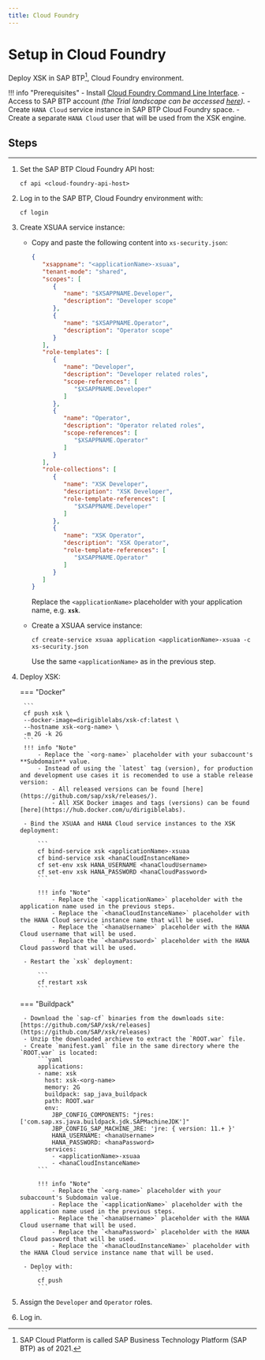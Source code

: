 ```yaml
---
title: Cloud Foundry
---
```


Setup in Cloud Foundry
===

Deploy XSK in SAP BTP[^1], Cloud Foundry environment.

[^1]: SAP Cloud Platform is called SAP Business Technology Platform (SAP BTP) as of 2021.
    
!!! info "Prerequisites"
    - Install [Cloud Foundry Command Line Interface](http://docs.cloudfoundry.org/devguide/installcf/install-go-cli.html).
    - Access to SAP BTP account _(the Trial landscape can be accessed [here](https://account.hanatrial.ondemand.com/))._
    - Create `HANA Cloud` service instance in SAP BTP Cloud Foundry space.
    - Create a separate `HANA Cloud` user that will be used from the XSK engine.

## Steps
---

1. Set the SAP BTP Cloud Foundry API host:

    ```
    cf api <cloud-foundry-api-host>
    ```

1. Log in to the SAP BTP, Cloud Foundry environment with:

    ```
    cf login
    ```

1. Create XSUAA service instance:

    - Copy and paste the following content into `xs-security.json`:

        ```json
        {
           "xsappname": "<applicationName>-xsuaa",
           "tenant-mode": "shared",
           "scopes": [
              {
                 "name": "$XSAPPNAME.Developer",
                 "description": "Developer scope"
              },
              {
                 "name": "$XSAPPNAME.Operator",
                 "description": "Operator scope"
              }
           ],
           "role-templates": [
              {
                 "name": "Developer",
                 "description": "Developer related roles",
                 "scope-references": [
                    "$XSAPPNAME.Developer"
                 ]
              },
              {
                 "name": "Operator",
                 "description": "Operator related roles",
                 "scope-references": [
                    "$XSAPPNAME.Operator"
                 ]
              }
           ],
           "role-collections": [
              {
                 "name": "XSK Developer",
                 "description": "XSK Developer",
                 "role-template-references": [
                    "$XSAPPNAME.Developer"
                 ]
              },
              {
                 "name": "XSK Operator",
                 "description": "XSK Operator",
                 "role-template-references": [
                    "$XSAPPNAME.Operator"
                 ]
              }
           ]
        }
        ```

        Replace the `<applicationName>` placeholder with your application name, e.g. **`xsk`**.

    - Create a XSUAA service instance:

        ```
        cf create-service xsuaa application <applicationName>-xsuaa -c xs-security.json
        ```

        Use the same `<applicationName>` as in the previous step.

1. Deploy XSK:


    === "Docker"

        ```
        cf push xsk \
        --docker-image=dirigiblelabs/xsk-cf:latest \
        --hostname xsk-<org-name> \
        -m 2G -k 2G
        ```
        !!! info "Note"
            - Replace the `<org-name>` placeholder with your subaccount's **Subdomain** value.
            - Instead of using the `latest` tag (version), for production and development use cases it is recomended to use a stable release version:
                - All released versions can be found [here](https://github.com/sap/xsk/releases/).
                - All XSK Docker images and tags (versions) can be found [here](https://hub.docker.com/u/dirigiblelabs).

        - Bind the XSUAA and HANA Cloud service instances to the XSK deployment:

            ```
            cf bind-service xsk <applicationName>-xsuaa
            cf bind-service xsk <hanaCloudInstanceName>
            cf set-env xsk HANA_USERNAME <hanaCloudUsername>
            cf set-env xsk HANA_PASSWORD <hanaCloudPassword>
            ```

            !!! info "Note"
                - Replace the `<applicationName>` placeholder with the application name used in the previous steps.
                - Replace the `<hanaCloudInstanceName>` placeholder with the HANA Cloud service instance name that will be used.
                - Replace the `<hanaUsername>` placeholder with the HANA Cloud username that will be used.
                - Replace the `<hanaPassword>` placeholder with the HANA Cloud password that will be used.

        - Restart the `xsk` deployment:

            ```
            cf restart xsk
            ```

    === "Buildpack"

        - Download the `sap-cf` binaries from the downloads site: [https://github.com/SAP/xsk/releases](https://github.com/SAP/xsk/releases)
        - Unzip the downloaded archieve to extract the `ROOT.war` file.
        - Create `manifest.yaml` file in the same directory where the `ROOT.war` is located:
            ```yaml
            applications:
            - name: xsk
              host: xsk-<org-name>
              memory: 2G
              buildpack: sap_java_buildpack
              path: ROOT.war
              env:
                JBP_CONFIG_COMPONENTS: "jres: ['com.sap.xs.java.buildpack.jdk.SAPMachineJDK']"
                JBP_CONFIG_SAP_MACHINE_JRE: 'jre: { version: 11.+ }'
                HANA_USERNAME: <hanaUsername>
                HANA_PASSWORD: <hanaPassword>
              services:
                - <applicationName>-xsuaa
                - <hanaCloudInstanceName>
            ```

            !!! info "Note"
                - Replace the `<org-name>` placeholder with your subaccount's Subdomain value.
                - Replace the `<applicationName>` placeholder with the application name used in the previous steps.
                - Replace the `<hanaUsername>` placeholder with the HANA Cloud username that will be used.
                - Replace the `<hanaPassword>` placeholder with the HANA Cloud password that will be used.
                - Replace the `<hanaCloudInstanceName>` placeholder with the HANA Cloud service instance name that will be used.

        - Deploy with:
            ```
            cf push
            ```

1. Assign the `Developer` and `Operator` roles.

1. Log in.
